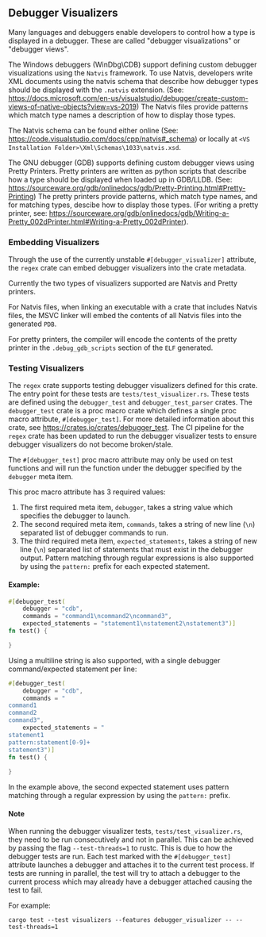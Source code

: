 ## Debugger Visualizers

Many languages and debuggers enable developers to control how a type is
displayed in a debugger. These are called "debugger visualizations" or "debugger
views".

The Windows debuggers (WinDbg\CDB) support defining custom debugger visualizations using
the `Natvis` framework. To use Natvis, developers write XML documents using the natvis
schema that describe how debugger types should be displayed with the `.natvis` extension.
(See: https://docs.microsoft.com/en-us/visualstudio/debugger/create-custom-views-of-native-objects?view=vs-2019)
The Natvis files provide patterns which match type names a description of how to display
those types.

The Natvis schema can be found either online (See: https://code.visualstudio.com/docs/cpp/natvis#_schema)
or locally at `<VS Installation Folder>\Xml\Schemas\1033\natvis.xsd`.

The GNU debugger (GDB) supports defining custom debugger views using Pretty Printers.
Pretty printers are written as python scripts that describe how a type should be displayed
when loaded up in GDB/LLDB. (See: https://sourceware.org/gdb/onlinedocs/gdb/Pretty-Printing.html#Pretty-Printing)
The pretty printers provide patterns, which match type names, and for matching
types, descibe how to display those types. (For writing a pretty printer, see: https://sourceware.org/gdb/onlinedocs/gdb/Writing-a-Pretty_002dPrinter.html#Writing-a-Pretty_002dPrinter).

### Embedding Visualizers

Through the use of the currently unstable `#[debugger_visualizer]` attribute, the `regex`
crate can embed debugger visualizers into the crate metadata.

Currently the two types of visualizers supported are Natvis and Pretty printers.

For Natvis files, when linking an executable with a crate that includes Natvis files,
the MSVC linker will embed the contents of all Natvis files into the generated `PDB`.

For pretty printers, the compiler will encode the contents of the pretty printer
in the `.debug_gdb_scripts` section of the `ELF` generated.

### Testing Visualizers

The `regex` crate supports testing debugger visualizers defined for this crate. The entry point for
these tests are `tests/test_visualizer.rs`. These tests are defined using the `debugger_test` and
`debugger_test_parser` crates. The `debugger_test` crate is a proc macro crate which defines a
single proc macro attribute, `#[debugger_test]`. For more detailed information about this crate,
see https://crates.io/crates/debugger_test. The CI pipeline for the `regex` crate has been updated
to run the debugger visualizer tests to ensure debugger visualizers do not become broken/stale.

The `#[debugger_test]` proc macro attribute may only be used on test functions and will run the
function under the debugger specified by the `debugger` meta item.

This proc macro attribute has 3 required values:

1. The first required meta item, `debugger`, takes a string value which specifies the debugger to launch.
2. The second required meta item, `commands`, takes a string of new line (`\n`) separated list of debugger
commands to run.
3. The third required meta item, `expected_statements`, takes a string of new line (`\n`) separated list of
statements that must exist in the debugger output. Pattern matching through regular expressions is also
supported by using the `pattern:` prefix for each expected statement.

#### Example:

```rust
#[debugger_test(
    debugger = "cdb",
    commands = "command1\ncommand2\ncommand3",
    expected_statements = "statement1\nstatement2\nstatement3")]
fn test() {

}
```

Using a multiline string is also supported, with a single debugger command/expected statement per line:

```rust
#[debugger_test(
    debugger = "cdb",
    commands = "
command1
command2
command3",
    expected_statements = "
statement1
pattern:statement[0-9]+
statement3")]
fn test() {
    
}
```

In the example above, the second expected statement uses pattern matching through a regular expression
by using the `pattern:` prefix.

#### Note

When running the debugger visualizer tests, `tests/test_visualizer.rs`, they need to be run consecutively
and not in parallel. This can be achieved by passing the flag `--test-threads=1` to rustc. This is due to
how the debugger tests are run. Each test marked with the `#[debugger_test]` attribute launches a debugger
and attaches it to the current test process. If tests are running in parallel, the test will try to attach
a debugger to the current process which may already have a debugger attached causing the test to fail.

For example:

```
cargo test --test visualizers --features debugger_visualizer -- --test-threads=1
```
